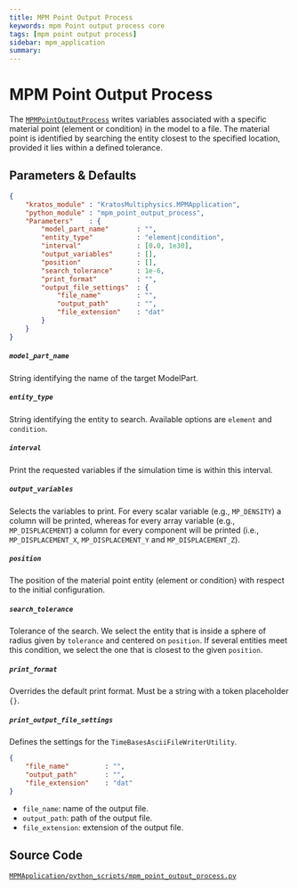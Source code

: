 ```yaml
---
title: MPM Point Output Process
keywords: mpm Point output process core
tags: [mpm point output process]
sidebar: mpm_application
summary: 
---
```


# MPM Point Output Process

The [`MPMPointOutputProcess`](https://github.com/KratosMultiphysics/Kratos/blob/master/applications/MPMApplication/python_scripts/mpm_point_output_process.py) writes variables associated with a specific material point (element or condition) in the model to a file. The material point is identified by searching the entity closest to the specified location, provided it lies within a defined tolerance.

## Parameters & Defaults

```json
{
    "kratos_module" : "KratosMultiphysics.MPMApplication",
    "python_module" : "mpm_point_output_process",
    "Parameters"    : {
        "model_part_name"       : "",
        "entity_type"           : "element|condition",
        "interval"              : [0.0, 1e30],
        "output_variables"      : [],
        "position"              : [],
        "search_tolerance"      : 1e-6,
        "print_format"          : "",
        "output_file_settings"  : {
            "file_name"         : "",
            "output_path"       : "",
            "file_extension"    : "dat"
        }
    }
}
```

##### `model_part_name`
String identifying the name of the target ModelPart.

##### `entity_type`
String identifying the entity to search. Available options are `element` and `condition`.

##### `interval`
Print the requested variables if the simulation time is within this interval.

##### `output_variables`
Selects the variables to print. For every scalar variable (e.g., `MP_DENSITY`) a column will be printed, whereas for every array variable (e.g., `MP_DISPLACEMENT`) a column for every component will be printed (i.e., `MP_DISPLACEMENT_X`, `MP_DISPLACEMENT_Y` and `MP_DISPLACEMENT_Z`).

##### `position`
The position of the material point entity (element or condition) with respect to the initial configuration.

##### `search_tolerance`
Tolerance of the search. We select the entity that is inside a sphere of radius given by `tolerance` and centered on `position`.
If several entities meet this condition, we select the one that is closest to the given `position`.

##### `print_format`
Overrides the default print format. Must be a string with a token placeholder `{}`.

##### `print_output_file_settings`
Defines the settings for the `TimeBasesAsciiFileWriterUtility`.

```json
{
    "file_name"         : "",
    "output_path"       : "",
    "file_extension"    : "dat"
}
```

- `file_name`: name of the output file.
- `output_path`: path of the output file.
- `file_extension`: extension of the output file.

## Source Code

[<i class="fa fa-github"></i> `MPMApplication/python_scripts/mpm_point_output_process.py`](https://github.com/KratosMultiphysics/Kratos/blob/master/applications/MPMApplication/python_scripts/mpm_point_output_process.py)

